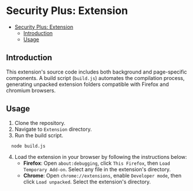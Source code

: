 # Security Plus: Extension

- [Security Plus: Extension](#security-plus-extension)
  - [Introduction](#introduction)
  - [Usage](#usage)

## Introduction

This extension's source code includes both background and page-specific components. A build script (`build.js`) automates the compilation process, generating unpacked extension folders compatible with Firefox and chromium browsers.

## Usage

1. Clone the repository.
2. Navigate to `Extension` directory.
3. Run the build script.
```bash
  node build.js
```
4. Load the extension in your browser by following the instructions below:
    - **Firefox**: Open `about:debugging`, click `This Firefox`, then `Load Temporary Add-on`. Select any file in the extension's directory.
    - **Chrome**: Open `chrome://extensions`, enable `Developer mode`, then click `Load unpacked`. Select the extension's directory.
